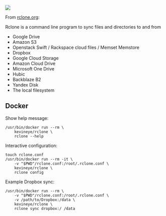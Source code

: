 [![](https://imagelayers.io/badge/kevineye/rclone:latest.svg)](https://imagelayers.io/?images=kevineye/rclone:latest 'Get your own badge on imagelayers.io')

From [rclone.org](http://rclone.org):

Rclone is a command line program to sync files and directories to and from

  * Google Drive
  * Amazon S3
  * Openstack Swift / Rackspace cloud files / Memset Memstore
  * Dropbox
  * Google Cloud Storage
  * Amazon Cloud Drive
  * Microsoft One Drive
  * Hubic
  * Backblaze B2
  * Yandex Disk
  * The local filesystem


## Docker

Show help message:

    /usr/bin/docker run --rm \
        kevineye/rclone \
        rclone --help

Interactive configuration:

    touch rclone.conf
    /usr/bin/docker run --rm -it \
        -v "$PWD"/rclone.conf:/root/.rclone.conf \
        kevineye/rclone \
        rclone config

Example Dropbox sync:

    /usr/bin/docker run --rm \
        -v "$PWD"/rclone.conf:/root/.rclone.conf \
        -v /path/to/Dropbox:/data \
        kevineye/rclone \
        rclone sync dropbox:/ /data
